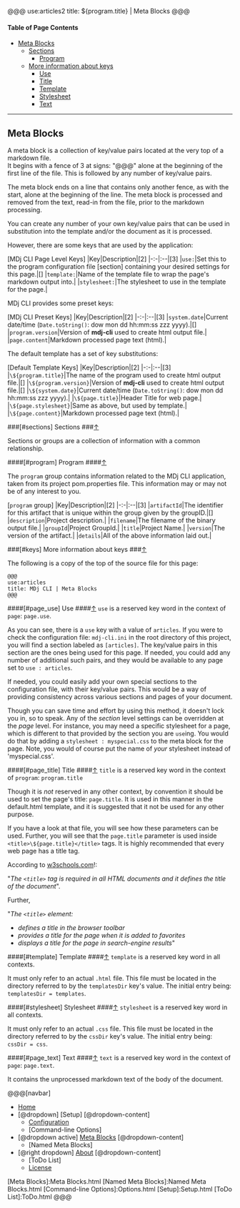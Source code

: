 @@@
use:articles2
title: ${program.title} | Meta Blocks
@@@


#### Table of Page Contents

- [Meta Blocks](#top)
    - [Sections](#sections)
        - [Program](#program)
    - [More information about keys](#keys)
        - [Use](#page_use)
        - [Title](#page_title)
        - [Template](#template)
        - [Stylesheet](#stylesheet)
        - [Text](#page_text)

---

## Meta Blocks

A meta block is a collection of key/value pairs located at the very top of a markdown file.  
It begins with a fence of 3 at signs: "@@@" alone at the beginning of the first line
of the file.  This is followed by any number of key/value pairs.

The meta block ends on a line that contains only another fence, as with the start,
alone at the beginning of the line.  The meta block is processed and removed from the text,
read-in from the file, prior to the markdown processing.

You can create any number of your own key/value pairs that can be used in 
substitution into the template and/or the document as it is processed.

However, there are some keys that are used by the application:

[MDj CLI Page Level Keys]
|Key|Description|[2]
|-:-|:--|[3]
|`use:`|Set this to the program configuration file [section] containing your desired settings for this page.|[]
|`template:`|Name of the template file to wrap the page's markdown output into.|
|`stylesheet:`|The stylesheet to use in the template for the page.|

MDj CLI provides some preset keys:

[MDj CLI Preset Keys]
|Key|Description|[2]
|-:-|:--|[3]
|`system.date`|Current date/time (`Date.toString()`: dow mon dd hh:mm:ss zzz yyyy).|[]
|`program.version`|Version of **mdj-cli** used to create html output file.|
|`page.content`|Markdown processed page text (html).|

The default template has a set of key substitutions:

[Default Template Keys]
|Key|Description|[2]
|-:-|:--|[3]
|`\${program.title}`|The name of the program used to create html output file.|[]
|`\${program.version}`|Version of **mdj-cli** used to create html output file.|[]
|`\${system.date}`|Current date/time (`Date.toString()`: dow mon dd hh:mm:ss zzz yyyy).|
|`\${page.title}`|Header Title for web page.|
|`\${page.stylesheet}`|Same as above, but used by template.|
|`\${page.content}`|Markdown processed page text (html).|


###[#sections] Sections ###[&uarr;](#top)

Sections or groups are a collection of information with a common relationship.

####[#program] Program ####[&uarr;](#top)

The `program` group contains information related to the MDj CLI application,  
taken from its project pom.properties file. This information may or may not be of any interest to you.

[`program` group]
|Key|Description|[2]
|-:-|:--|[3]
|`artifactId`|The identifier for this artifact that is unique within the group given by the groupID.|[]
|`description`|Project description.|
|`filename`|The filename of the binary output file.|
|`groupId`|Project GroupId.|
|`title`|Project Name.|
|`version`|The version of the artifact.|
|`details`|All of the above information laid out.|

###[#keys] More information about keys ###[&uarr;](#top)

The following is a copy of the top of the source file for this page:

~~~
@@@
use:articles
title: MDj CLI | Meta Blocks
@@@
~~~

####[#page_use] Use ####[&uarr;](#top)
`use` is a reserved key word in the context of `page`: `page.use`.

As you can see, there is a `use` key with a value of `articles`.  If you were to check the configuration file:
`mdj-cli.ini` in the root directory of this project, you will find a section labeled as `[articles]`.
The key/value pairs in this section are the ones being used for this page.  If needed, you could add any
number of additional such pairs, and they would be available to any page set to `use : articles`.

If needed, you could easily add your own special sections to the configuration file, with their key/value pairs.
This would be a way of providing consistency across various sections and pages of your document.

Though you can save time and effort by using this method, it doesn't lock you in, so to speak.  Any of the 
_section_ level settings can be overridden at the _page_ level.  For instance, you may need a specific 
stylesheet for a page, which is different to that provided by the section you are `use`ing.  You would do that
by adding a `stylesheet : myspecial.css` to the meta block for the page.  Note, you would of course put the
name of _your_ stylesheet instead of 'myspecial.css'.

####[#page_title] Title ####[&uarr;](#top)
`title` is a reserved key word in the context of `program`: `program.title`

Though it is _not_ reserved in any other context, by convention it should be used to set the page's title: 
`page.title`. It is used in this manner in the default.html template, and it is suggested that it not be used
for any other purpose.

If you have a look at that file, you will see how these parameters can be used.  Further, you will see that the
`page.title` parameter is used inside `<title>\${page.title}</title>` tags.  It is highly recommended that every 
web page has a title tag.

According to [w3schools.com][w3s]!:

"_The `<title>` tag is required in all HTML documents and it defines the title of the document_".

Further, 

"_The `<title>` element:_

- _defines a title in the browser toolbar_
- _provides a title for the page when it is added to favorites_
- _displays a title for the page in search-engine results_"

####[#template] Template ####[&uarr;](#top)
`template` is a reserved key word in all contexts.

It must only refer to an actual `.html` file.  This file must be located in the
directory referred to by the `templatesDir` key's value.  The initial entry being:
`templatesDir = templates`.

####[#stylesheet] Stylesheet ####[&uarr;](#top)
`stylesheet` is a reserved key word in all contexts.

It must only refer to an actual `.css` file.  This file must be located in the
directory referred to by the `cssDir` key's value.  The initial entry being:
`cssDir = css`.

####[#page_text] Text ####[&uarr;](#top)
`text` is a reserved key word in the context of `page`: `page.text`.

It contains the unprocessed markdown text of the body of the document.



[w3s]:https://www.w3schools.com/tags/tag_title.asp

@@@[navbar]
- [Home]
- [@dropdown] [Setup]
[@dropdown-content]
    - [Configuration]
    - [Command-line Options]
- [@dropdown active] [Meta Blocks](#)
[@dropdown-content]
    - [Named Meta Blocks]
- [@right dropdown] [About]
[@dropdown-content]
    - [ToDo List]
    - [License]

[About]:About.html
[Configuration]:Configuration.html
[Home]:index.html
[License]:LICENSE.html
[Meta Blocks]:Meta Blocks.html
[Named Meta Blocks]:Named Meta Blocks.html
[Command-line Options]:Options.html
[Setup]:Setup.html
[ToDo List]:ToDo.html
@@@
